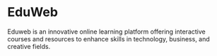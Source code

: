 # EduWeb
Eduweb is an innovative online learning platform offering interactive courses and resources to enhance skills in technology, business, and creative fields.
